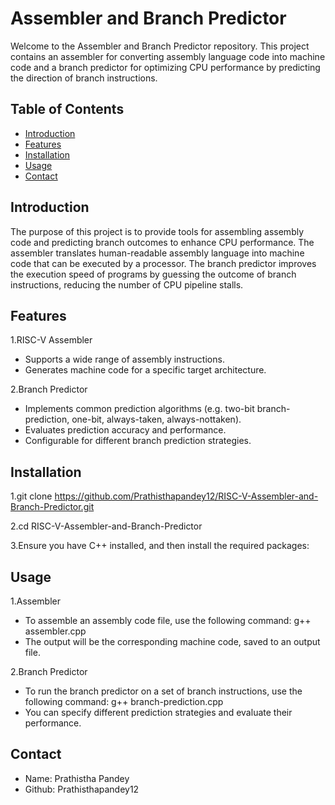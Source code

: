 # Assembler and Branch Predictor

Welcome to the Assembler and Branch Predictor repository. This project contains an assembler for converting assembly language code into machine code and a branch predictor for optimizing CPU performance by predicting the direction of branch instructions.

## Table of Contents
- [Introduction](#introduction)
- [Features](#features)
- [Installation](#Installation)
- [Usage](#Usage)
- [Contact](#contact)


## Introduction
The purpose of this project is to provide tools for assembling assembly code and predicting branch outcomes to enhance CPU performance. The assembler translates human-readable assembly language into machine code that can be executed by a processor. The branch predictor improves the execution speed of programs by guessing the outcome of branch instructions, reducing the number of CPU pipeline stalls.

## Features


1.RISC-V Assembler
 - Supports a wide range of assembly instructions.
 - Generates machine code for a specific target architecture.


2.Branch Predictor
 - Implements common prediction algorithms (e.g. two-bit branch-prediction, one-bit, always-taken, always-nottaken).
 - Evaluates prediction accuracy and performance.
 - Configurable for different branch prediction strategies.

## Installation

1.git clone https://github.com/Prathisthapandey12/RISC-V-Assembler-and-Branch-Predictor.git

2.cd RISC-V-Assembler-and-Branch-Predictor

3.Ensure you have C++ installed, and then install the required packages:


## Usage
1.Assembler
 - To assemble an assembly code file, use the following command:
     g++ assembler.cpp
 - The output will be the corresponding machine code, saved to an output file.

2.Branch Predictor
  - To run the branch predictor on a set of branch instructions, use the following command:
     g++ branch-prediction.cpp
  - You can specify different prediction strategies and evaluate their performance.

## Contact
 - Name: Prathistha Pandey
 - Github: Prathisthapandey12
